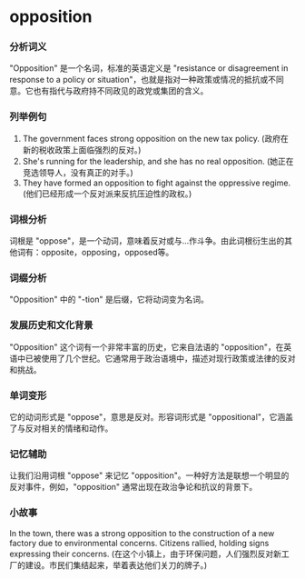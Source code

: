 # opposition

### 分析词义

  

"Opposition" 是一个名词，标准的英语定义是 "resistance or disagreement in response to a policy or situation"，也就是指对一种政策或情况的抵抗或不同意。它也有指代与政府持不同政见的政党或集团的含义。

  

### 列举例句

  

1.  The government faces strong opposition on the new tax policy. (政府在新的税收政策上面临强烈的反对。)
2.  She's running for the leadership, and she has no real opposition. (她正在竞选领导人，没有真正的对手。)
3.  They have formed an opposition to fight against the oppressive regime. (他们已经形成一个反对派来反抗压迫性的政权。)

  

### 词根分析

  

词根是 "oppose"，是一个动词，意味着反对或与...作斗争。由此词根衍生出的其他词有：opposite，opposing，opposed等。

  

### 词缀分析

  

"Opposition" 中的 "-tion" 是后缀，它将动词变为名词。

  

### 发展历史和文化背景

  

"Opposition" 这个词有一个非常丰富的历史，它来自法语的 "opposition"，在英语中已被使用了几个世纪。它通常用于政治语境中，描述对现行政策或法律的反对和挑战。

  

### 单词变形

  

它的动词形式是 "oppose"，意思是反对。形容词形式是 "oppositional"，它涵盖了与反对相关的情绪和动作。

  

### 记忆辅助

  

让我们沿用词根 "oppose" 来记忆 "opposition"。一种好方法是联想一个明显的反对事件，例如，"opposition" 通常出现在政治争论和抗议的背景下。

  

### 小故事

  

In the town, there was a strong opposition to the construction of a new factory due to environmental concerns. Citizens rallied, holding signs expressing their concerns. (在这个小镇上，由于环保问题，人们强烈反对新工厂的建设。市民们集结起来，举着表达他们关刀的牌子。)
